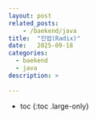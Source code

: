 ```yaml
---
layout: post
related_posts:
    - /baekend/java
title:  "진법(Radix)"
date:   2025-09-18
categories:
  - baekend
  - java
description: >
  
---
```

* toc
{:toc .large-only}